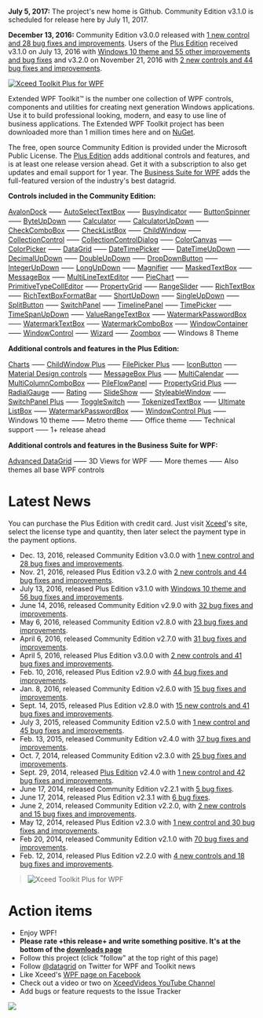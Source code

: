 **July 5, 2017:** The project's new home is Github. Community Edition v3.1.0 is scheduled for release here by July 11, 2017.

**December 13, 2016:** Community Edition v3.0.0 released with [1 new control and 28 bug fixes and improvements](http://wpftoolkit.codeplex.com/wikipage?title=Improvements300). Users of the [Plus Edition](http://wpftoolkit.codeplex.com/wikipage?title=Compare%20Editions) received v3.1.0 on July 13, 2016 with [Windows 10 theme and 55 other improvements and bug fixes](http://wpftoolkit.codeplex.com/wikipage?title=Improvements300#Plus310) and v3.2.0 on November 21, 2016 with [2 new controls and 44 bug fixes and improvements](http://wpftoolkit.codeplex.com/wikipage?title=Improvements300#Plus320).

[![Xceed Toolkit Plus for WPF][1]][2]

  [1]: https://user-images.githubusercontent.com/21266763/27752263-1db10e9c-5dae-11e7-92f8-93671674a8be.png
  [2]: https://github.com/xceedsoftware/wpftoolkit/wiki/Xceed-Toolkit-Plus-for-WPF (Learn about Xceed Toolkit Plus for WPF here on Github)

Extended WPF Toolkit™ is the number one collection of WPF controls, components and utilities for creating next generation Windows applications. Use it to build professional looking, modern, and easy to use line of business applications. The Extended WPF Toolkit project has been downloaded more than 1 million times here and on [NuGet](http://www.nuget.org/packages/Extended.Wpf.Toolkit/).

The free, open source Community Edition is provided under the Microsoft Public License. The [Plus Edition](https://wpftoolkit.codeplex.com/wikipage?title=Compare%20Editions) adds additional controls and features, and is at least one release version ahead. Get it with a subscription to also get updates and email support for 1 year. The [Business Suite for WPF](https://xceed.com/xceed-business-suite-for-wpf/) adds the full-featured version of the industry's best datagrid.

**Controls included in the Community Edition:**

[AvalonDock](../../wiki/AvalonDock) ⸺
[AutoSelectTextBox](../../wiki/AutoSelectTextBox) ⸺ 
[BusyIndicator](../../wiki/BusyIndicator) ⸺
[ButtonSpinner](../../wiki/ButtonSpinner) ⸺
[ByteUpDown](../../wiki/ByteUpDown) ⸺
[Calculator](../../wiki/Calculator) ⸺
[CalculatorUpDown](../../wiki/CalculatorUpDown) ⸺
[CheckComboBox](../../wiki/CheckComboBox) ⸺
[CheckListBox](../../wiki/CheckListBox) ⸺
[ChildWindow](../../wiki/ChildWindow) ⸺
[CollectionControl](../../wiki/CollectionControl) ⸺
[CollectionControlDialog](../../wiki/CollectionControlDialog) ⸺ 
[ColorCanvas](../../wiki/ColorCanvas) ⸺
[ColorPicker](../../wiki/ColorPicker) ⸺
[DataGrid](../../wiki/DataGrid) ⸺
[DateTimePicker](../../wiki/DateTimePicker) ⸺
[DateTimeUpDown](../../wiki/DateTimeUpDown) ⸺
[DecimalUpDown](../../wiki/DecimalUpDown) ⸺
[DoubleUpDown](../../wiki/DoubleUpDown) ⸺
[DropDownButton](../../wiki/DropDownButton) ⸺
[IntegerUpDown](../../wiki/IntegerUpDown) ⸺
[LongUpDown](../../wiki/LongUpDown) ⸺
[Magnifier](../../wiki/Magnifier) ⸺
[MaskedTextBox](../../wiki/MaskedTextBox) ⸺
[MessageBox](../../wiki/MessageBox) ⸺
[MultiLineTextEditor](../../wiki/MultiLineTextEditor) ⸺
[PieChart](../../wiki/PieChart) ⸺
[PrimitiveTypeCollEditor](../../wiki/PrimitiveTypeCollectionEditor) ⸺
[PropertyGrid](../../wiki/PropertyGrid) ⸺
[RangeSlider](../../wiki/RangeSlider) ⸺
[RichTextBox](../../wiki/RichTextBox) ⸺
[RichTextBoxFormatBar](../../wiki/RichTextBoxFormatBar) ⸺
[ShortUpDown](../../wiki/ShortUpDown) ⸺
[SingleUpDown](../../wiki/SingleUpDown) ⸺
[SplitButton](../../wiki/SplitButton) ⸺
[SwitchPanel](../../wiki/SwitchPanel) ⸺
[TimelinePanel](../../wiki/TimelinePanel) ⸺
[TimePicker](../../wiki/TimePicker) ⸺
[TimeSpanUpDown](../../wiki/TimeSpanUpDown) ⸺
[ValueRangeTextBox](../../wiki/ValueRangeTextBox) ⸺
[WatermarkPasswordBox](../../wiki/WatermarkPasswordBox) ⸺
[WatermarkTextBox](../../wiki/WatermarkTextBox) ⸺
[WatermarkComboBox](../../wiki/WatermarkComboBox) ⸺
[WindowContainer](../../wiki/WindowContainer) ⸺
[WindowControl](../../wiki/WindowControl) ⸺
[Wizard](../../wiki/Wizard) ⸺
[Zoombox](../../wiki/Zoombox) ⸺
Windows 8 Theme

**Additional controls and features in the Plus Edition:**

[Charts](Charts) ⸺
[ChildWindow Plus](ChildWindow-Plus) ⸺
[FilePicker Plus](FilePicker-Plus) ⸺
[IconButton](IconButton) ⸺
[Material Design controls](Material-Design-controls) ⸺
[MessageBox Plus](MessageBox-Plus) ⸺
[MultiCalendar](MultiCalendar) ⸺
[MultiColumnComboBox](MultiColumnComboBox) ⸺
[PileFlowPanel](PileFlowPanel) ⸺
[PropertyGrid Plus](PropertyGrid-Plus) ⸺
[RadialGauge](RadialGauge) ⸺
[Rating](Rating) ⸺
[SlideShow](SlideShow) ⸺
[StyleableWindow](StyleableWindow) ⸺
[SwitchPanel Plus](SwitchPanel-Plus) ⸺
[ToggleSwitch](ToggleSwitch) ⸺
[TokenizedTextBox](TokenizedTextBox) ⸺
[Ultimate ListBox](Ultimate-ListBox) ⸺
[WatermarkPasswordBox](WatermarkPasswordBox) ⸺
[WindowControl Plus](WindowControl-Plus) ⸺
Windows 10 theme  ⸺
Metro theme  ⸺
Office theme  ⸺
Technical support  ⸺
1+ release ahead

**Additional controls and features in the Business Suite for WPF:**

[Advanced DataGrid](Advanced-DataGrid)  ⸺
3D Views for WPF  ⸺
More themes  ⸺
Also themes all base WPF controls 

# Latest News

You can purchase the Plus Edition with credit card. Just visit [Xceed](https://xceed.com/product/xceed-toolkit-plus-for-wpf/)'s site, select the license type and quantity, then later select the payment type in the payment options.

* Dec. 13, 2016, released Community Edition v3.0.0 with [1 new control and 28 bug fixes and improvements](../../wiki/Improvements-in-v3.0.0).
* Nov. 21, 2016, released Plus Edition v3.2.0 with [2 new controls and 44 bug fixes and improvements](../../wiki/Improvements-in-v3.0.0#Plus320).
* July 13, 2016, released Plus Edition v3.1.0 with [Windows 10 theme and 56 bug fixes and improvements](http://wpftoolkit.codeplex.com/wikipage?title=Improvements290#Plus310).
* June 14, 2016, released Community Edition v2.9.0 with [32 bug fixes and improvements](http://wpftoolkit.codeplex.com/wikipage?title=Improvements290).
* May 6, 2016, released Community Edition v2.8.0 with [23 bug fixes and improvements](http://wpftoolkit.codeplex.com/wikipage?title=Improvements280).
* April 6, 2016, released Community Edition v2.7.0 with [31 bug fixes and improvements](http://wpftoolkit.codeplex.com/wikipage?title=Improvements270).
* April 5, 2016, released Plus Edition v3.0.0 with [2 new controls and 41 bug fixes and improvements](http://wpftoolkit.codeplex.com/wikipage?title=Improvements270#Plus300). 
* Feb. 10, 2016, released Plus Edition v2.9.0 with [44 bug fixes and improvements](http://wpftoolkit.codeplex.com/wikipage?title=Improvements270#Plus290). 
* Jan. 8, 2016, released Community Edition v2.6.0 with [15 bug fixes and improvements](http://wpftoolkit.codeplex.com/wikipage?title=Improvements260).
* Sept. 14, 2015, released Plus Edition v2.8.0 with [15 new controls and 41 bug fixes and improvements](http://wpftoolkit.codeplex.com/wikipage?title=Improvements260#Plus280). 
* July 3, 2015, released Community Edition v2.5.0 with [1 new control and 45 bug fixes and improvements](http://wpftoolkit.codeplex.com/wikipage?title=Improvements250#Community250).
* Feb. 13, 2015, released Community Edition v2.4.0 with [37 bug fixes and improvements](http://wpftoolkit.codeplex.com/wikipage?title=Improvements240#Community240).
* Oct. 7, 2014, released Community Edition v2.3.0 with [25 bug fixes and improvements](http://wpftoolkit.codeplex.com/wikipage?title=Improvements230#Community230).
* Sept. 29, 2014, released [Plus Edition](http://wpftoolkit.com) v2.4.0 with [1 new control and 42 bug fixes and improvements](http://wpftoolkit.codeplex.com/wikipage?title=Improvements230#Plus240).
* June 17, 2014, released Community Edition v2.2.1 with [5 bug fixes](http://wpftoolkit.codeplex.com/wikipage?title=Improvements220#Community221).
* June 17, 2014, released Plus Edition v2.3.1 with [6 bug fixes](http://wpftoolkit.codeplex.com/wikipage?title=Improvements220#Plus231).
* June 2, 2014, released Community Edition v2.2.0, with [2 new controls and 15 bug fixes and improvements](http://wpftoolkit.codeplex.com/wikipage?title=Improvements220#Community220).
* May 12, 2014, released Plus Edition v2.3.0 with [1 new control and 30 bug fixes and improvements](http://wpftoolkit.codeplex.com/wikipage?title=Improvements220#Plus230).
* Feb 20, 2014, released Community Edition v2.1.0 with [70 bug fixes and improvements](http://wpftoolkit.codeplex.com/wikipage?title=Improvements210#Community210).
* Feb. 12, 2014, released Plus Edition v2.2.0 with [4 new controls and 18 bug fixes and improvements](http://wpftoolkit.codeplex.com/wikipage?title=Improvements220#Plus220). 

>![Xceed Toolkit Plus for WPF](Home_product_wpf_toolkit_plus_horizontal-300x53.png|https://xceed.com/xceed-toolkit-plus-for-wpf/)

# Action items

* Enjoy WPF!
* **Please rate +this release+ and write something positive. It's at the bottom of the [downloads page](https://wpftoolkit.codeplex.com/releases/view/615196#ReviewsAnchor)**
* Follow this project (click "follow" at the top right of this page)
* Follow [@datagrid](http://twitter.com/datagrid) on Twitter for WPF and Toolkit news
* Like Xceed's [WPF page on Facebook](http://facebook.com/datagrids)
* Check out a video or two on [XceedVideos YouTube Channel](http://youtube.com/XceedVideos) 
* Add bugs or feature requests to the Issue Tracker

![](Home_community-full.png)
